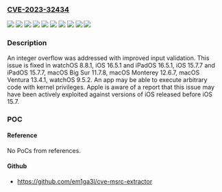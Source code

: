 ### [CVE-2023-32434](https://cve.mitre.org/cgi-bin/cvename.cgi?name=CVE-2023-32434)
![](https://img.shields.io/static/v1?label=Product&message=macOS&color=blue)
![](https://img.shields.io/static/v1?label=Product&message=watchOS&color=blue)
![](https://img.shields.io/static/v1?label=Version&message=%3C%2011.7%20&color=brighgreen)
![](https://img.shields.io/static/v1?label=Version&message=%3C%2012.6%20&color=brighgreen)
![](https://img.shields.io/static/v1?label=Version&message=%3C%2013.4%20&color=brighgreen)
![](https://img.shields.io/static/v1?label=Version&message=%3C%2015.7%20&color=brighgreen)
![](https://img.shields.io/static/v1?label=Version&message=%3C%2016.5%20&color=brighgreen)
![](https://img.shields.io/static/v1?label=Version&message=%3C%208.8%20&color=brighgreen)
![](https://img.shields.io/static/v1?label=Version&message=%3C%209.5%20&color=brighgreen)
![](https://img.shields.io/static/v1?label=Vulnerability&message=An%20app%20may%20be%20able%20to%20execute%20arbitrary%20code%20with%20kernel%20privileges.%20Apple%20is%20aware%20of%20a%20report%20that%20this%20issue%20may%20have%20been%20actively%20exploited%20against%20versions%20of%20iOS%20released%20before%20iOS%2015.7.&color=brighgreen)

### Description

An integer overflow was addressed with improved input validation. This issue is fixed in watchOS 8.8.1, iOS 16.5.1 and iPadOS 16.5.1, iOS 15.7.7 and iPadOS 15.7.7, macOS Big Sur 11.7.8, macOS Monterey 12.6.7, macOS Ventura 13.4.1, watchOS 9.5.2. An app may be able to execute arbitrary code with kernel privileges. Apple is aware of a report that this issue may have been actively exploited against versions of iOS released before iOS 15.7.

### POC

#### Reference
No PoCs from references.

#### Github
- https://github.com/em1ga3l/cve-msrc-extractor

